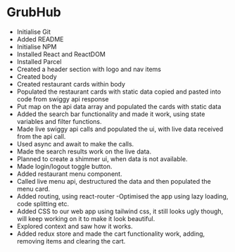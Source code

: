# GrubHub
   - Initialise Git
   - Added README
   - Initialise NPM
   - Installed React and ReactDOM
   - Installed Parcel
   - Created a header section with logo and nav items
   - Created body
   - Created restaurant cards within body 
   - Populated the restaurant cards with static data copied and pasted into code from swiggy api response
   - Put map on the api data array and populated the cards with static data
   - Added the search bar functionality and made it work, using state variables and filter functions.
   - Made live swiggy api calls and populated the ui, with live data received from the api call.
   - Used async and await to make the calls.
   - Made the search results work on the live data.
   - Planned to create a shimmer ui, when data is not available.
   - Made login/logout toggle button.
   - Added restaurant menu component.
   - Called live menu api, destructured the data and then populated the menu card.
   - Added routing, using react-router
   -Optimised the app using lazy loading, code splitting etc.
   - Added CSS to our web app using tailwind css, it still looks ugly though, will keep working on it to make it look beautiful.
   - Explored context and saw how it works.
   - Added redux store and made the cart functionality work, adding, removing items and clearing the cart.
